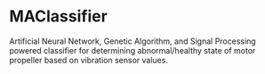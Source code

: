 # MAClassifier
Artificial Neural Network, Genetic Algorithm, and Signal Processing powered classifier for determining abnormal/healthy state of motor propeller based on vibration sensor values.
